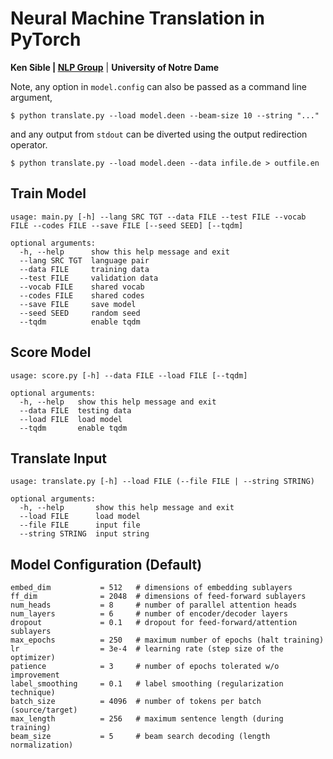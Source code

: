 # Neural Machine Translation in PyTorch
**Ken Sible | [NLP Group](https://nlp.nd.edu)** | **University of Notre Dame**

Note, any option in `model.config` can also be passed as a command line argument,
```
$ python translate.py --load model.deen --beam-size 10 --string "..."
```

and any output from `stdout` can be diverted using the output redirection operator.
```
$ python translate.py --load model.deen --data infile.de > outfile.en
```

## Train Model
```
usage: main.py [-h] --lang SRC TGT --data FILE --test FILE --vocab FILE --codes FILE --save FILE [--seed SEED] [--tqdm]

optional arguments:
  -h, --help      show this help message and exit
  --lang SRC TGT  language pair
  --data FILE     training data
  --test FILE     validation data
  --vocab FILE    shared vocab
  --codes FILE    shared codes
  --save FILE     save model
  --seed SEED     random seed
  --tqdm          enable tqdm
```

## Score Model
```
usage: score.py [-h] --data FILE --load FILE [--tqdm]

optional arguments:
  -h, --help   show this help message and exit
  --data FILE  testing data
  --load FILE  load model
  --tqdm       enable tqdm
```

## Translate Input
```
usage: translate.py [-h] --load FILE (--file FILE | --string STRING)

optional arguments:
  -h, --help       show this help message and exit
  --load FILE      load model
  --file FILE      input file
  --string STRING  input string
```

## Model Configuration (Default)
```
embed_dim           = 512   # dimensions of embedding sublayers
ff_dim              = 2048  # dimensions of feed-forward sublayers
num_heads           = 8     # number of parallel attention heads
num_layers          = 6     # number of encoder/decoder layers
dropout             = 0.1   # dropout for feed-forward/attention sublayers
max_epochs          = 250   # maximum number of epochs (halt training)
lr                  = 3e-4  # learning rate (step size of the optimizer)
patience            = 3     # number of epochs tolerated w/o improvement
label_smoothing     = 0.1   # label smoothing (regularization technique)
batch_size          = 4096  # number of tokens per batch (source/target)
max_length          = 256   # maximum sentence length (during training)
beam_size           = 5     # beam search decoding (length normalization)
```
